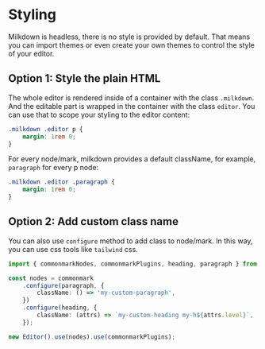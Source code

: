 # Styling

Milkdown is headless, there is no style is provided by default.
That means you can import themes or even create your own themes to control the style of your editor.

## Option 1: Style the plain HTML

The whole editor is rendered inside of a container with the class `.milkdown`.
And the editable part is wrapped in the container with the class `editor`.
You can use that to scope your styling to the editor content:

```css
.milkdown .editor p {
    margin: 1rem 0;
}
```

For every node/mark, milkdown provides a default className,
for example, `paragraph` for every p node:

```css
.milkdown .editor .paragraph {
    margin: 1rem 0;
}
```

## Option 2: Add custom class name

You can also use `configure` method to add class to node/mark.
In this way, you can use css tools like `tailwind` css.

```typescript
import { commonmarkNodes, commonmarkPlugins, heading, paragraph } from '@milkdown/preset-commonmark';

const nodes = commonmark
    .configure(paragraph, {
        className: () => 'my-custom-paragraph',
    })
    .configure(heading, {
        className: (attrs) => `my-custom-heading my-h${attrs.level}`,
    });

new Editor().use(nodes).use(commonmarkPlugins);
```
